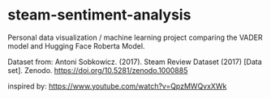 # steam-sentiment-analysis
Personal data visualization / machine learning project comparing the VADER model and Hugging Face Roberta Model. 

Dataset from: 
Antoni Sobkowicz. (2017). Steam Review Dataset (2017) [Data set]. Zenodo. https://doi.org/10.5281/zenodo.1000885

inspired by: 
https://www.youtube.com/watch?v=QpzMWQvxXWk 
